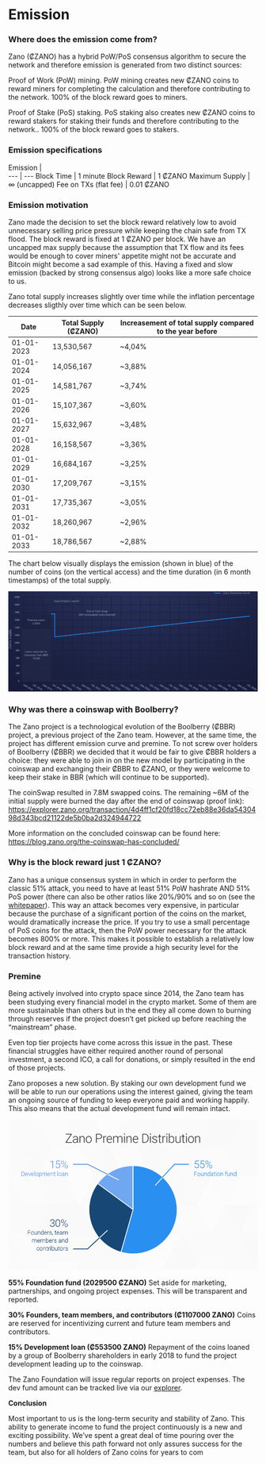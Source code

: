 # Emission

### Where does the emission come from?

Zano (₡ZANO) has a hybrid PoW/PoS consensus algorithm to secure the network and therefore emission is generated from two distinct sources:

Proof of Work (PoW) mining. PoW mining creates new ₡ZANO coins to reward miners for completing the calculation and therefore contributing to the network. 100% of the block reward goes to miners.

Proof of Stake (PoS) staking. PoS staking also creates new ₡ZANO coins to reward stakers for staking their funds and therefore contributing to the network.. 100% of the block reward goes to stakers.

### Emission specifications

Emission |	
--- | ---
Block Time | 1 minute
Block Reward |	1 ₡ZANO
Maximum Supply | ∞ (uncapped)
Fee on TXs (flat fee) | 0.01 ₡ZANO

### Emission motivation

Zano made the decision to set the block reward relatively low to avoid unnecessary selling price pressure while keeping the chain safe from TX flood. The block reward is fixed at 1 ₡ZANO per block. We have an uncapped max supply because the assumption that TX flow and its fees would be enough to cover miners' appetite might not be accurate and Bitcoin might become a sad example of this. Having a fixed and slow emission (backed by strong consensus algo) looks like a more safe choice to us.

Zano total supply increases slightly over time while the inflation percentage decreases sligthly over time which can be seen below.

Date | Total Supply (₡ZANO) | Increasement of total supply compared to the year before
--- | --- | ---
01-01-2023 | 13,530,567 | ~4,04%
01-01-2024 | 14,056,167 |	~3,88%
01-01-2025 | 14,581,767 | ~3,74%
01-01-2026 | 15,107,367 |	~3,60%
01-01-2027 | 15,632,967 | ~3,48%
01-01-2028 | 16,158,567 |	~3,36%
01-01-2029 | 16,684,167 | ~3,25%
01-01-2030 | 17,209,767 |	~3,15%
01-01-2031 | 17,735,367 | ~3,05%
01-01-2032 | 18,260,967 | ~2,96%
01-01-2033 | 18,786,567 |	~2,88%

The chart below visually displays the emission (shown in blue) of the number of coins (on the vertical access) and the time duration (in 6 month timestamps) of the total supply.

![alt emission-motiovation](../../static/img/emission-motivation.png "emission-motiovation")

### Why was there a coinswap with Boolberry?

The Zano project is a technological evolution of the Boolberry (₡BBR) project, a previous project of the Zano team. However, at the same time, the project has different emission curve and premine. To not screw over holders of Boolberry (₡BBR) we decided that it would be fair to give ₡BBR holders a choice: they were able to join in on the new model by participating in the coinswap and exchanging their ₡BBR to ₡ZANO, or they were welcome to keep their stake in BBR (which will continue to be supported).

The coinSwap resulted in 7.8M swapped coins. The remaining ~6M of the initial supply were burned the day after the end of coinswap (proof link): https://explorer.zano.org/transaction/4d4ff1cf20fd18cc72eb88e36da5430498d343bcd21122de5b0ba2d324944722

More information on the concluded coinswap can be found here: https://blog.zano.org/the-coinswap-has-concluded/


### Why is the block reward just 1 ₡ZANO?

Zano has a unique consensus system in which in order to perform the classic 51% attack, you need to have at least 51% PoW hashrate AND 51% PoS power (there can also be other ratios like 20%/90% and so on (see the [whitepaper](https://zano.org/downloads/zano_wp.pdf)). This way an attack becomes very expensive, in particular because the purchase of a significant portion of the coins on the market, would dramatically increase the price. If you try to use a small percentage of PoS coins for the attack, then the PoW power necessary for the attack becomes 800% or more. This makes it possible to establish a relatively low block reward and at the same time provide a high security level for the transaction history.

### Premine

Being actively involved into crypto space since 2014, the Zano team has been studying every financial model in the crypto market. Some of them are more sustainable than others but in the end they all come down to burning through reserves if the project doesn’t get picked up before reaching the “mainstream” phase.

Even top tier projects have come across this issue in the past. These financial struggles have either required another round of personal investment, a second ICO, a call for donations, or simply resulted in the end of those projects.

Zano proposes a new solution. By staking our own development fund we will be able to run our operations using the interest gained, giving the team an ongoing source of funding to keep everyone paid and working happily. This also means that the actual development fund will remain intact.

![alt zano-premine-distibution](../../static/img/zano-premine-distibution.png "zano-premine-distibution")

**55% Foundation fund (2029500 ₡ZANO)** Set aside for marketing, partnerships, and ongoing project expenses. This will be transparent and reported.

**30% Founders, team members, and contributors (₡1107000 ZANO)**
Coins are reserved for incentivizing current and future team members and contributors.

**15% Development loan (₡553500 ZANO)**
Repayment of the coins loaned by a group of Boolberry shareholders in early 2018 to fund the project development leading up to the coinswap.

The Zano Foundation will issue regular reports on project expenses. The dev fund amount can be tracked live via our [explorer](https://explorer.zano.org/).

**Conclusion**

Most important to us is the long-term security and stability of Zano. This ability to generate income to fund the project continuously is a new and exciting possibility. We’ve spent a great deal of time pouring over the numbers and believe this path forward not only assures success for the team, but also for all holders of Zano coins for years to com



